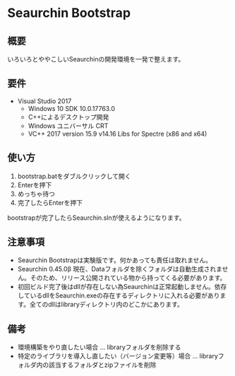 # Seaurchin Bootstrap

## 概要

いろいろとややこしいSeaurchinの開発環境を一発で整えます。

## 要件

- Visual Studio 2017
  - Windows 10 SDK 10.0.17763.0
  - C++によるデスクトップ開発
  - Windows ユニバーサル CRT
  - VC++ 2017 version 15.9 v14.16 Libs for Spectre (x86 and x64)
  
## 使い方

1. bootstrap.batをダブルクリックして開く
2. Enterを押下
3. めっちゃ待つ
4. 完了したらEnterを押下

bootstrapが完了したらSeaurchin.slnが使えるようになります。

## 注意事項

- Seaurchin Bootstrapは実験版です。何かあっても責任は取れません。
- Seaurchin 0.45.0β 現在、Dataフォルダを除くフォルダは自動生成されません。そのため、リリース公開されている物から持ってくる必要があります。
- 初回ビルド完了後はdllが存在しない為Seaurchinは正常起動しません。依存しているdllをSeaurchin.exeの存在するディレクトリに入れる必要があります。全てのdllはlibraryディレクトリ内のどこかにあります。

## 備考

- 環境構築をやり直したい場合 ... libraryフォルダを削除する
- 特定のライブラリを導入し直したい（バージョン変更等）場合 ... libraryフォルダ内の該当するフォルダとzipファイルを削除
